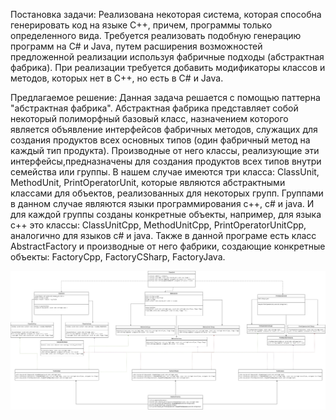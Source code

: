 Постановка задачи:
Реализована некоторая система, которая способна генерировать код на языке С++, причем, программы только определенного вида.
Требуется реализовать подобную генерацию программ на С# и Java, путем  расширения возможностей предложенной реализации используя фабричные подходы (абстрактная фабрика).
При реализации требуется добавить модификаторы классов и методов, которых нет в C++, но есть в C# и Java.

Предлагаемое решение:
Данная задача решается с помощью паттерна "абстрактная фабрика".
Абстрактная фабрика представляет собой некоторый полиморфный базовый класс, назначением которого является объявление интерфейсов фабричных методов, служащих для создания продуктов всех основных типов (один фабричный метод на каждый тип продукта). Производные от него классы, реализующие эти интерфейсы,предназначены для создания продуктов всех типов внутри семейства или группы.
В нашем случае имеются три класса: ClassUnit, MethodUnit, PrintOperatorUnit, которые являются абстрактными классами для объектов, реализованных для некоторых групп. Группами в данном случае являются языки программирования c++, c# и java. И для каждой группы созданы конкретные объекты, например, для языка c++ это классы: ClassUnitCpp, MethodUnitСpp, PrintOperatorUnitСpp, аналогично для языков c# и java.
Также в данной програме есть класс AbstractFactory и производные от него фабрики, создающие конкретные объекты: FactoryCpp, FactoryCSharp, FactoryJava.

![abstract factory.jpg](https://github.com/Nastyand/ProgramGenerator/blob/master/abstract%20factory.jpg)
